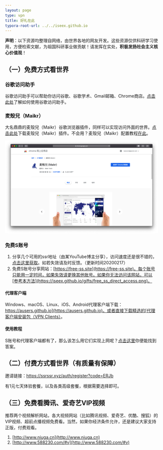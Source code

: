 ```yaml
---
layout: page
type: vpn
title: 好礼在此
typora-root-url: ../../iseex.github.io
---
```


**声明**：以下资源均整理自网络，由世界各地的网友开发。这些资源仅供科研学习使用，方便检索文献，为祖国科研事业做贡献！请发挥在实处，**积极发扬社会主义核心价值观**！



## （一）免费方式看世界

### <i class="fa fa-google"></i> 谷歌访问助手

谷歌访问助手可以帮助你访问谷歌、谷歌学术、Gmail邮箱、Chrome商店。[点击此处](https://iseex.github.io/2019-02/google-access-helper/)了解如何使用谷歌访问助手。

### <i class="fa fa-google"></i> 麦殼兒（Maikr）

大名鼎鼎的麦殼兒（Maikr）谷歌浏览器插件，同样可以实现访问外面的世界。[点击此处](https://chrome.google.com/webstore/detail/maikr/ffgfolalmnpdicmjfhepcfeokldcmiod?hl=zh-CN)下载麦殼兒（Maikr）插件。不会用？麦殼兒（Maikr）配置教程[在此](https://iseex.github.io/gifts/maikr_manual.pdf)。

![](/gifts/Maikr.png)

### <i class="fa fa-paper-plane"></i> 免费S账号

1. 分享几个可用的ssr地址（由某YouTube博主分享），访问速度还是很不错的，[点击这里获取](https://iseex.github.io/gifts/freessr.pdf)。如若失效请及时反馈。（更新时间20200217）
2. 免费S账号分享网站：[https://free-ss.site](https://free-ss.site)。每个账号只能用一定时间，如果失效请更换其他账号。如果你无法访问该网站，可以[参考本方法](https://iseex.github.io/gifts/free_ss_direct_access.png)。

#### <i class="fa fa-wrench"></i> 代理客户端

Windows、macOS、Linux、iOS、Android代理客户端下载：[https://ausers.github.io](https://ausers.github.io)。或者直接下载精选的[代理客户端安装包（VPN Clients）](https://github.com/iseex/iseex.github.io/releases)。

#### <i class="fa fa-unlock"></i> 使用教程

S账号和代理客户端都有了，那么该怎么用它们实现上网呢？[点击这里](https://www.nb33.vip/fjs/)你便能找到答案。



## （二）付费方式看世界（有质量有保障）

邀请链接：https://ssrssr.xyz/auth/register?code=ERJb

有1元七天体验套餐，以及各类高级套餐，根据需要选择即可。

## （三）免费看腾讯、爱奇艺VIP视频

推荐两个视频解析网站，各大视频网站（比如腾讯视频、爱奇艺、优酷、搜狐）的VIP视频、超前点播视频免费看。当然，如果你经济条件允许，还是建议大家支持正版，付费观看。

1. [http://www.niuga.cn](http://www.niuga.cn)
2. [http://www.588230.com/#v](http://www.588230.com/#v)
